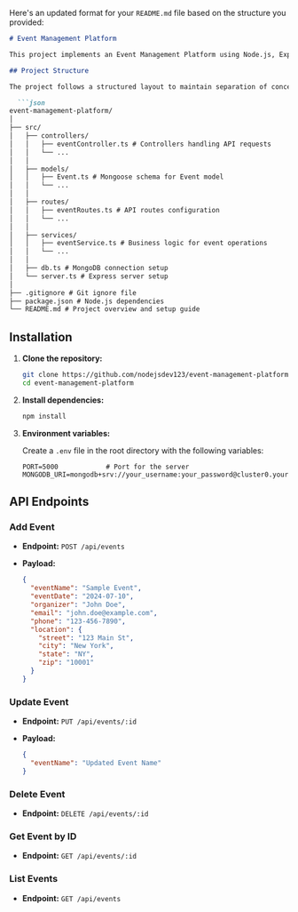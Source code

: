 Here's an updated format for your `README.md` file based on the structure you provided:

```markdown
# Event Management Platform

This project implements an Event Management Platform using Node.js, Express, TypeScript, and MongoDB.

## Project Structure

The project follows a structured layout to maintain separation of concerns:

  ```json
event-management-platform/
│
├── src/
│   ├── controllers/
│   │   ├── eventController.ts # Controllers handling API requests
│   │   └── ...
│   │
│   ├── models/
│   │   ├── Event.ts # Mongoose schema for Event model
│   │   └── ...
│   │
│   ├── routes/
│   │   ├── eventRoutes.ts # API routes configuration
│   │   └── ...
│   │
│   ├── services/
│   │   ├── eventService.ts # Business logic for event operations
│   │   └── ...
│   │
│   ├── db.ts # MongoDB connection setup
│   └── server.ts # Express server setup
│
├── .gitignore # Git ignore file
├── package.json # Node.js dependencies
└── README.md # Project overview and setup guide
```

## Installation

1. **Clone the repository:**

   ```bash
   git clone https://github.com/nodejsdev123/event-management-platform.git
   cd event-management-platform
   ```

2. **Install dependencies:**

   ```bash
   npm install
   ```

3. **Environment variables:**

   Create a `.env` file in the root directory with the following variables:

   ```plaintext
   PORT=5000            # Port for the server
   MONGODB_URI=mongodb+srv://your_username:your_password@cluster0.your.mongodb.net/your_database
   ```

## API Endpoints

### Add Event

- **Endpoint:** `POST /api/events`
- **Payload:**

  ```json
  {
    "eventName": "Sample Event",
    "eventDate": "2024-07-10",
    "organizer": "John Doe",
    "email": "john.doe@example.com",
    "phone": "123-456-7890",
    "location": {
      "street": "123 Main St",
      "city": "New York",
      "state": "NY",
      "zip": "10001"
    }
  }
  ```

### Update Event

- **Endpoint:** `PUT /api/events/:id`
- **Payload:**

  ```json
  {
    "eventName": "Updated Event Name"
  }
  ```

### Delete Event

- **Endpoint:** `DELETE /api/events/:id`

### Get Event by ID

- **Endpoint:** `GET /api/events/:id`

### List Events

- **Endpoint:** `GET /api/events`



